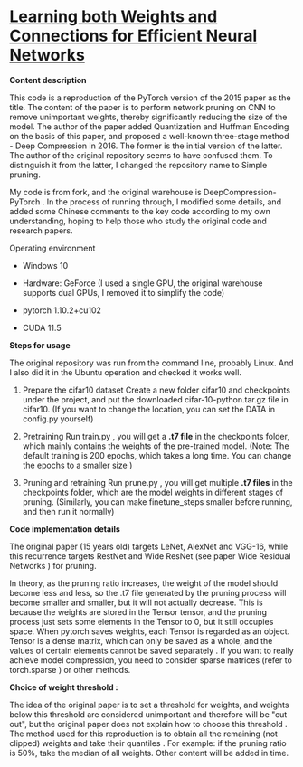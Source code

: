 # [Learning both Weights and Connections for Efficient Neural Networks](https://arxiv.org/abs/1506.02626)

**Content description**

This code is a reproduction of the PyTorch version of the 2015 paper as the title. The content of the paper is to perform network pruning on CNN to remove unimportant weights, thereby significantly reducing the size of the model. The author of the paper added Quantization and Huffman Encoding on the basis of this paper, and proposed a well-known three-stage method - Deep Compression in 2016. The former is the initial version of the latter. The author of the original repository seems to have confused them. To distinguish it from the latter, I changed the repository name to Simple pruning.

My code is from fork, and the original warehouse is DeepCompression-PyTorch . In the process of running through, I modified some details, and added some Chinese comments to the key code according to my own understanding, hoping to help those who study the original code and research papers.

Operating environment
* Windows 10

* Hardware: GeForce (I used a single GPU, the original warehouse supports dual GPUs, I removed it to simplify the code)

* pytorch 1.10.2+cu102 
* CUDA 11.5


**Steps for usage**

The original repository was run from the command line, probably Linux. And I also did it in the Ubuntu operation and checked it works well.

1. Prepare the cifar10 dataset
Create a new folder cifar10 and checkpoints under the project, and put the downloaded cifar-10-python.tar.gz file in cifar10. (If you want to change the location, you can set the DATA in config.py yourself)

2. Pretraining
Run train.py , you will get a **.t7 file** in the checkpoints folder, which mainly contains the weights of the pre-trained model. (Note: The default training is 200 epochs, which takes a long time. You can change the epochs to a smaller size )

3. Pruning and retraining
Run prune.py , you will get multiple **.t7 files** in the checkpoints folder, which are the model weights in different stages of pruning. (Similarly, you can make finetune_steps smaller before running, and then run it normally)


**Code implementation details**

The original paper (15 years old) targets LeNet, AlexNet and VGG-16, while this recurrence targets RestNet and Wide ResNet (see paper Wide Residual Networks ) for pruning.

In theory, as the pruning ratio increases, the weight of the model should become less and less, so the .t7 file generated by the pruning process will become smaller and smaller, but it will not actually decrease. This is because the weights are stored in the Tensor tensor, and the pruning process just sets some elements in the Tensor to 0, but it still occupies space. When pytorch saves weights, each Tensor is regarded as an object. Tensor is a dense matrix, which can only be saved as a whole, and the values ​​of certain elements cannot be saved separately . If you want to really achieve model compression, you need to consider sparse matrices (refer to torch.sparse ) or other methods.

**Choice of weight threshold :**

The idea of ​​​​the original paper is to set a threshold for weights, and weights below this threshold are considered unimportant and therefore will be "cut out", but the original paper does not explain how to choose this threshold .
The method used for this reproduction is to obtain all the remaining (not clipped) weights and take their quantiles . For example: if the pruning ratio is 50%, take the median of all weights.
Other content will be added in time.
